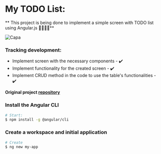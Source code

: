 # My TODO List:

**
This project is being done to implement a simple screen with TODO list using Angular.js 💚💜💚💜**

![Capa](https://thecodingpie.com/media/media/thumbnail_Ag03ULz.png)

### Tracking development:
- Implement screen with the necessary components - :heavy_check_mark:
- Implement functionality for the created screen - :heavy_check_mark:
- Implement CRUD method in the code to use the table's functionalities - :heavy_check_mark:

**Original project [repository](https://github.com/gudadzeoto/Angular-todo)**

### Install the Angular CLI 

```bash
# Start:
$ npm install -g @angular/cli
```

### Create a workspace and initial application

```bash
# Create
$ ng new my-app
```

